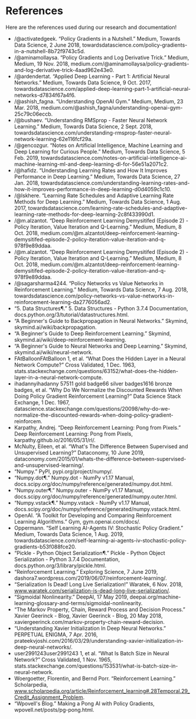 # References
Here are the references used during our research and documentation!

* /@activatedgeek. “Policy Gradients in a Nutshell.” Medium, Towards Data Science, 2 June 2018, towardsdatascience.com/policy-gradients-in-a-nutshell-8b72f9743c5d.
* /@aminamollaysa. “Policy Gradients and Log Derivative Trick.” Medium, Medium, 19 Nov. 2018, medium.com/@aminamollaysa/policy-gradients-and-log-derivative-trick-4aad962e43e0.
* /@ardendertat. “Applied Deep Learning - Part 1: Artificial Neural Networks.” Medium, Towards Data Science, 9 Oct. 2017, towardsdatascience.com/applied-deep-learning-part-1-artificial-neural-networks-d7834f67a4f6.
* /@ashish_fagna. “Understanding OpenAI Gym.” Medium, Medium, 23 Mar. 2018, medium.com/@ashish_fagna/understanding-openai-gym-25c79c06eccb.
* /@bushaev. “Understanding RMSprop - Faster Neural Network Learning.” Medium, Towards Data Science, 2 Sept. 2018, towardsdatascience.com/understanding-rmsprop-faster-neural-network-learning-62e116fcf29a.
* /@gencozgur. “Notes on Artificial Intelligence, Machine Learning and Deep Learning for Curious People.” Medium, Towards Data Science, 5 Feb. 2019, towardsdatascience.com/notes-on-artificial-intelligence-ai-machine-learning-ml-and-deep-learning-dl-for-56e51a2071c2.
* /@hafidz. “Understanding Learning Rates and How It Improves Performance in Deep Learning.” Medium, Towards Data Science, 27 Jan. 2018, towardsdatascience.com/understanding-learning-rates-and-how-it-improves-performance-in-deep-learning-d0d4059c1c10.
* /@lskhere. “Learning Rate Schedules and Adaptive Learning Rate Methods for Deep Learning.” Medium, Towards Data Science, 1 Aug. 2017, towardsdatascience.com/learning-rate-schedules-and-adaptive-learning-rate-methods-for-deep-learning-2c8f433990d1.
* /@m.alzantot. “Deep Reinforcement Learning Demysitifed (Episode 2) - Policy Iteration, Value Iteration and Q-Learning.” Medium, Medium, 8 Oct. 2018, medium.com/@m.alzantot/deep-reinforcement-learning-demysitifed-episode-2-policy-iteration-value-iteration-and-q-978f9e89ddaa.
* /@m.alzantot. “Deep Reinforcement Learning Demysitifed (Episode 2) - Policy Iteration, Value Iteration and Q-Learning.” Medium, Medium, 8 Oct. 2018, medium.com/@m.alzantot/deep-reinforcement-learning-demysitifed-episode-2-policy-iteration-value-iteration-and-q-978f9e89ddaa.
* /@sagarsharma4244. “Policy Networks vs Value Networks in Reinforcement Learning.” Medium, Towards Data Science, 7 Aug. 2018, towardsdatascience.com/policy-networks-vs-value-networks-in-reinforcement-learning-da2776056ad2.
* “5. Data Structures¶.” 5. Data Structures - Python 3.7.4 Documentation, docs.python.org/3/tutorial/datastructures.html.
* “A Beginner's Guide to Backpropagation in Neural Networks.” Skymind, skymind.ai/wiki/backpropagation.
* “A Beginner's Guide to Deep Reinforcement Learning.” Skymind, skymind.ai/wiki/deep-reinforcement-learning.
* “A Beginner's Guide to Neural Networks and Deep Learning.” Skymind, skymind.ai/wiki/neural-network.
* FAtBalloonFAtBalloon 1, et al. “What Does the Hidden Layer in a Neural Network Compute?” Cross Validated, 1 Dec. 1963, stats.stackexchange.com/questions/63152/what-does-the-hidden-layer-in-a-neural-network-compute.
* ihadannyihadanny 57511 gold badge66 silver badges1616 bronze badges, et al. “Why Do We Normalize the Discounted Rewards When Doing Policy Gradient Reinforcement Learning?” Data Science Stack Exchange, 1 Dec. 1967, datascience.stackexchange.com/questions/20098/why-do-we-normalize-the-discounted-rewards-when-doing-policy-gradient-reinforcem.
* Karpathy, Andrej. “Deep Reinforcement Learning: Pong from Pixels.” Deep Reinforcement Learning: Pong from Pixels, karpathy.github.io/2016/05/31/rl/.
* McNulty, Eileen, et al. “What's The Difference Between Supervised and Unsupervised Learning?” Dataconomy, 10 June 2019, dataconomy.com/2015/01/whats-the-difference-between-supervised-and-unsupervised-learning/.
* “Numpy.” PyPI, pypi.org/project/numpy/.
* “Numpy.dot¶.” Numpy.dot - NumPy v1.17 Manual, docs.scipy.org/doc/numpy/reference/generated/numpy.dot.html.
* “Numpy.outer¶.” Numpy.outer - NumPy v1.17 Manual, docs.scipy.org/doc/numpy/reference/generated/numpy.outer.html.
* “Numpy.vstack¶.” Numpy.vstack - NumPy v1.17 Manual, docs.scipy.org/doc/numpy/reference/generated/numpy.vstack.html.
* OpenAI. “A Toolkit for Developing and Comparing Reinforcement Learning Algorithms.” Gym, gym.openai.com/docs/.
* Oppermann. “Self Learning AI-Agents IV: Stochastic Policy Gradient.” Medium, Towards Data Science, 1 Aug. 2019, towardsdatascience.com/self-learning-ai-agents-iv-stochastic-policy-gradients-b53f088fce20.
* “Pickle - Python Object Serialization¶.” Pickle - Python Object Serialization - Python 3.7.4 Documentation, docs.python.org/3/library/pickle.html.
* “Reinforcement Learning.” Exploring Science, 7 June 2019, dashora7.wordpress.com/2019/06/07/reinforcement-learning/.
* “Serialization Is Dead! Long Live Serialization!” Waratek, 6 Nov. 2018, www.waratek.com/serialization-is-dead-long-live-serialization/.
* “Sigmoidal Nonlinearity.” DeepAI, 17 May 2019, deepai.org/machine-learning-glossary-and-terms/sigmoidal-nonlinearity.
* “The Markov Property, Chain, Reward Process and Decision Process.” Xavier Geerinck - Blog, Xavier Geerinck - Blog, 20 May 2018, xaviergeerinck.com/markov-property-chain-reward-decision.
* “Understanding Xavier Initialization In Deep Neural Networks.” PERPETUAL ENIGMA, 7 Apr. 2016, prateekvjoshi.com/2016/03/29/understanding-xavier-initialization-in-deep-neural-networks/.
* user2991243user2991243 1, et al. “What Is Batch Size in Neural Network?” Cross Validated, 1 Nov. 1965, stats.stackexchange.com/questions/153531/what-is-batch-size-in-neural-network.
* Woergoetter, Florentin, and Bernd Porr. “Reinforcement Learning.” Scholarpedia, www.scholarpedia.org/article/Reinforcement_learning#.28Temporal.29_Credit_Assignment_Problem.
* “Wpovell's Blog.” Making a Pong AI with Policy Gradients, wpovell.net/posts/pg-pong.html.
